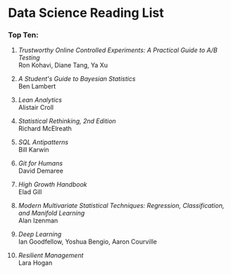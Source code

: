 # Data Science Reading List

### Top Ten:

1. *Trustworthy Online Controlled Experiments: A Practical Guide to A/B Testing*\
Ron Kohavi, Diane Tang, Ya Xu

2. *A Student's Guide to Bayesian Statistics*\
Ben Lambert

3. *Lean Analytics*\
Alistair Croll

4. *Statistical Rethinking, 2nd Edition*\
Richard McElreath

5. *SQL Antipatterns*\
Bill Karwin

4. *Git for Humans*\
David Demaree

7. *High Growth Handbook*\
Elad Gill

8. *Modern Multivariate Statistical Techniques: Regression, Classification, and Manifold Learning*\
Alan Izenman

9. *Deep Learning*\
Ian Goodfellow, Yoshua Bengio, Aaron Courville

10. *Resilient Management*\
Lara Hogan

